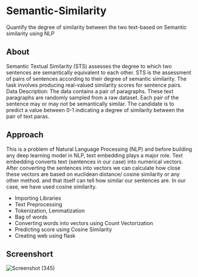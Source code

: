 # Semantic-Similarity
Quantify the degree of similarity between the two text-based on Semantic similarity using NLP
## About
Semantic Textual Similarity (STS) assesses the degree to which two sentences are semantically equivalent to each other. STS is the assessment of pairs of sentences according to their degree of semantic similarity. The task involves producing real-valued similarity scores for sentence pairs. 
Data Description: The data contains a pair of paragraphs. These text paragraphs are randomly sampled from a raw dataset. Each pair of the sentence may or may not be semantically similar. The candidate is to predict a value between 0-1 indicating a degree of similarity between the pair of text paras.
## Approach
This is a problem of Natural Language Processing (NLP) and before building any deep learning model in NLP, text embedding plays a major role. Text embedding converts text (sentences in our case) into numerical vectors. After converting the sentences into vectors we can calculate how close these vectors are based on euclidean distance/ cosine similarity or any other method. and that itself can tell how similar our sentences are. In our case, we have used cosine similarity.
- Importing Libraries
- Text Preprocessing
- Tokenization, Lemmatization
- Bag of words
- Converting words into vectors using Count Vectorization
- Predicting score using Cosine Similarity
- Creating web using flask
## Screenshort
![Screenshot (345)](https://user-images.githubusercontent.com/85990319/183284807-5e3cdcfe-57d4-46a3-8dd6-793e622103f6.png)
